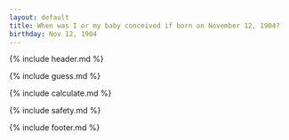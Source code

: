```yaml
---
layout: default
title: When was I or my baby conceived if born on November 12, 1904?
birthday: Nov 12, 1904
---
```


{% include header.md %}

{% include guess.md %}

{% include calculate.md %}

{% include safety.md %}

{% include footer.md %}



